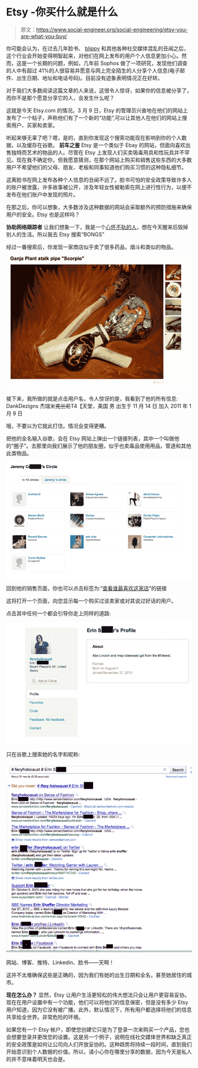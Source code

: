 # Etsy -你买什么就是什么

> 原文：<https://www.social-engineer.org/social-engineering/etsy-you-are-what-you-buy/>

你可能会认为，在过去几年脸书、 [blippy](https://www.social-engineer.org/newsletter/SocialEngineerNewsletterVol02Is06.html "Social Media Gone Wild") 和其他各种社交媒体混乱的丑闻之后，这个行业会开始变得明智起来，对他们在网上发布的用户个人信息更加小心。然而，这是一个长期的问题，例如，几年前 Sophos 做了一项研究，发现他们调查的人中有超过 41%的人很容易并愿意与网上完全陌生的人分享个人信息(电子邮件、出生日期、地址和电话号码)。目前没有迹象表明情况正在好转。

对于我们大多数阅读这篇文章的人来说，这很令人惊讶，如果你的信息被分享了，而你不是那个愿意分享它的人，会发生什么呢？

这就是今天 Etsy.com 的情况。3 月 9 日，Etsy 的管理员兴奋地在他们的网站上发布了一个帖子，声称他们有了一个新的“功能”,可以让其他人在他们的网站上搜索用户、买家和卖家。

听起来够无辜了吧？嗯，是的，直到你发现这个搜索功能现在影响到你的个人数据，以及缓存在谷歌。
 **前车之鉴**
Etsy 是一个类似于 Ebay 的网站，但面向喜欢出售独特而艺术的物品的人。尽管在 Etsy 上发现人们买卖吸毒用具和性玩具并不罕见。现在我不确定你，但我愿意猜测，在那个网站上购买和销售这些东西的大多数用户不希望他们的父母、朋友、老板和同事知道他们购买习惯的这种隐私细节。

这离脸书在网上发布各种个人信息的丑闻不远了。脸书可怕的安全政策导致许多人的账户被泄露，许多故事被公开，涉及年轻女性被勒索在网上进行性行为，以便不发布在他们账户中发现的照片。

在那之后，你可以想象，大多数涉及这种数据的网站会采取额外的预防措施来确保用户的安全。Etsy 也是这样吗？

**协助网络跟踪者**
让我们想象一下，我是一个[心怀不轨的人](https://www.social-engineer.org/newsletter/SocialEngineerNewsletterVol02Is16.htm "Cyber Stalking")，想在今天醒来后毁掉别人的生活。所以我去 Etsy 搜索“BONGS”

经过一番搜索后，你发现一家商店似乎卖了很多药品，烟斗和类似的物品。

[![Smoking Supplies Found on Etsy](img/941a44094f537a59d8afb8c22473dc81.png "Screen shot 2011-03-15 at 9.28.07 AM")](https://www.social-engineer.org/social-engineering/etsy-you-are-what-you-buy/attachment/screen-shot-2011-03-15-at-9-28-07-am/)

接下来，我所做的就是点击用户名，令人惊讶的是，我看到了他的所有信息:
DankDezigns
杰瑞米~~克兰尼~~T4【天堂，美国
男
出生于 11 月 14 日
加入 2011 年 1 月 9 日

哦，不要以为它就此打住。情况会变得更糟。

把他的全名输入谷歌，会在 Etsy 网站上弹出一个链接列表，其中一个叫做他的“圈子”。去那里向我们展示了他的朋友圈，似乎也卖毒品使用用品，管道和其他此类物品。

[![The Inner Circle of Social Engineering](img/9be259e54754eae2aea536f1f7053f97.png "Screen shot 2011-03-15 at 9.36.59 AM")](https://www.social-engineer.org/social-engineering/etsy-you-are-what-you-buy/attachment/screen-shot-2011-03-15-at-9-36-59-am/)

回到他的销售页面，你也可以点击标签为:“[查看谁最喜欢这家店](https://www.etsy.com/hearts_me.php?user_id=12486571)”的链接

这将打开一个页面，向您显示每一个购买过该卖家或对其说过好话的用户。

点击其中任何一个都会引导你走上同样的道路:

[![The Information SUPER highway](img/418c94c4a2c97042101cffd92094c7a1.png "Screen shot 2011-03-15 at 10.18.29 AM")](https://www.social-engineer.org/social-engineering/etsy-you-are-what-you-buy/attachment/screen-shot-2011-03-15-at-10-18-29-am/)

只在谷歌上搜索她的名字和昵称:

[![Google Remembers All](img/f248ba3802030538ee59f10c740b84c9.png "Screen shot 2011-03-15 at 10.19.28 AM")](https://www.social-engineer.org/social-engineering/etsy-you-are-what-you-buy/attachment/screen-shot-2011-03-15-at-10-19-28-am-2/)

网站、博客、推特、Linkedin、脸书——天啊！

这并不太难确保这些是正确的，因为我们有她的出生日期和全名，甚至她居住的城市。

**现在怎么办？**
显然，Etsy 让用户生活更轻松的伟大想法只会让用户更容易妥协。现在在用户设置中有一个功能，他们可以将他们的信息保密，但是没有多少 Etsy 用户知道，因为它没有被广播。此外，默认情况下，所有用户都选择将他们的信息共享给全世界。非常危险的环境。

如果您有一个 Etsy 帐户，即使您创建它只是为了登录一次来购买一个产品，您也会想要登录并更改您的设置。这是另一个例子，说明在线社交媒体世界和缺乏真正的安全政策是如何让公司向人们开放妥协的。这种趋势将持续一段时间，直到我们开始意识到个人数据的价值。所以，请小心你在哪里分享的数据，因为今天是私人的并不意味着明天也会是。